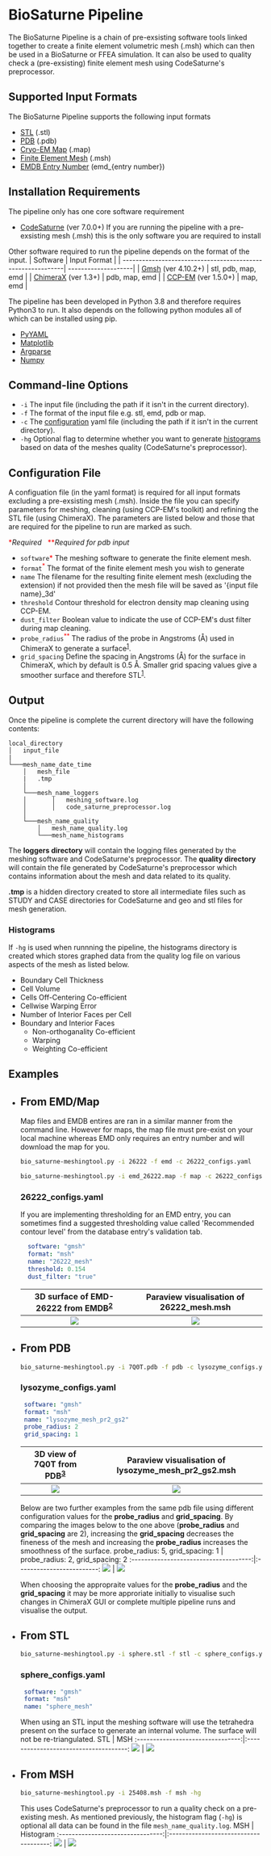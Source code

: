 # BioSaturne Pipeline
The BioSaturne Pipeline is a chain of pre-exsisting software tools
linked together to create a finite element volumetric mesh (.msh) which can
then be used in a BioSaturne or FFEA simulation.
It can also be used to quality check a (pre-exsisting) finite element
mesh using CodeSaturne's preprocessor.

## Supported Input Formats
The BioSaturne Pipeline supports the following input formats
- [STL](#from-stl) (.stl) 
- [PDB](#from-pdb) (.pdb)
- [Cryo-EM Map](#from-emdmap) (.map)
- [Finite Element Mesh](#from-msh) (.msh)
- [EMDB Entry Number](#from-emdmap) (emd_{entry number})

## Installation Requirements
The pipeline only has one core software requirement
- [CodeSaturne](https://www.code-saturne.org) (ver 7.0.0+)
If you are running the pipeline with a pre-exsisting mesh (.msh) this is 
the only software you are required to install

Other software required to run the pipeline depends on the format of the input.
| Software                                                    | Input Format        |
| ------------------------------------------------------------| --------------------|
| [Gmsh](https://gmsh.info) (ver 4.10.2+)                     | stl, pdb, map, emd  |
| [ChimeraX](https://www.cgl.ucsf.edu/chimerax/) (ver 1.3+)   | pdb, map, emd       |
| [CCP-EM](https://www.ccpem.ac.uk/download.php) (ver 1.5.0+) | map, emd            |

The pipeline has been developed in Python 3.8 and therefore requires Python3 to 
run. It also depends on the following python modules all of which can be installed 
using pip.

- [PyYAML](https://pypi.org/project/PyYAML/)     
- [Matplotlib](https://pypi.org/project/matplotlib/)
- [Argparse](https://pypi.org/project/argparse/)      
- [Numpy](https://pypi.org/project/numpy/)

## Command-line Options
- ``` -i ``` The input file (including the path if it isn't in the current directory).
- ``` -f ``` The format of the input file e.g. stl, emd, pdb or map.
- ``` -c ``` The [configuration](#configuration-file) yaml file (including the path if it isn't in the current directory).
- ``` -hg ``` Optional flag to determine whether you want to generate [histograms](#output) based on data of the meshes quality (CodeSaturne's preprocessor).

## Configuration File
A configuation file (in the yaml format) is required for all input formats excluding a pre-exsisting mesh (.msh).
Inside the file you can specify parameters for meshing, cleaning (using CCP-EM's toolkit) and refining the STL file
(using ChimeraX). The parameters are listed below and those that are required for the pipeline to run are marked
as such.

<span style ="color:red;">*</sup></span>*Required* &nbsp; <span style ="color:red;">**</sup></span>*Required for pdb input*

- ```software```<span style ="color:red;">*</sup></span> The meshing software to generate the finite element mesh.
- ```format```<span style ="color:red;"><sup>*</sup></span> The format of the finite element mesh you wish to generate
- ```name``` The filename for the resulting finite element mesh (excluding the extension) if not provided then the
mesh file will be saved as '{input file name}_3d'
- ```threshold``` Contour threshold for electron density map cleaning using CCP-EM.
- ```dust_filter``` Boolean value to indicate the use of CCP-EM's dust filter during map cleaning.
- ```probe_radius```<span style ="color:red;"><sup>**</sup></span> The radius of the probe in Angstroms (Å) used in ChimeraX to generate a surface<sup>[1]</sup>.
- ```grid_spacing``` Define the spacing in Angstroms (Å) for the surface in ChimeraX, which by default is 0.5 Å. Smaller grid spacing values
give a smoother surface and therefore STL<sup>[1]</sup>.

[1]:  https://www.cgl.ucsf.edu/chimerax/docs/user/commands/surface.html

## Output
Once the pipeline is complete the current directory will have the following contents:
```
local_directory
│   input_file
|
└───mesh_name_date_time
    │   mesh_file
    |   .tmp
    │
    └───mesh_name_loggers
    │       │   meshing_software.log   
    │       │   code_saturne_preprocessor.log
    │   
    └───mesh_name_quality
        │   mesh_name_quality.log
        └───mesh_name_histograms
```
The **loggers directory** will contain the logging files generated by the meshing software and CodeSaturne's preprocessor. The **quality directory** will contain the file generated by CodeSaturne's preprocessor which contains information about the mesh and data related to its quality. 

**.tmp** is a hidden directory created to store all intermediate files such as STUDY and CASE directories for CodeSaturne and geo and stl files for mesh generation.

### Histograms
If ``` -hg ``` is used when runnning the pipeline, the histograms directory 
is created which stores graphed data from the quality log file on various aspects of the mesh as listed below.
* Boundary Cell Thickness
* Cell Volume
* Cells Off-Centering Co-efficient
* Cellwise Warping Error
* Number of Interior Faces per Cell
* Boundary and Interior Faces
  * Non-orthoganality Co-efficient
  * Warping
  * Weighting Co-efficient

## Examples
- ## From EMD/Map
  Map files and EMDB entires are ran in a similar manner from the command line. However for maps, the map file must pre-exist on your local machine whereas EMD only requires an entry number and will download the map for you.
  ``` sh
  bio_saturne-meshingtool.py -i 26222 -f emd -c 26222_configs.yaml
    ```
  ``` sh
  bio_saturne-meshingtool.py -i emd_26222.map -f map -c 26222_configs.yaml
  ```
  ### 26222_configs.yaml
  If you are implementing thresholding for an EMD entry, you can sometimes find a suggested thresholding value called 'Recommended contour level' from the database entry's validation tab.
  ``` yaml
    software: "gmsh"
    format: "msh"
    name: "26222_mesh"
    threshold: 0.154
    dust_filter: "true"
  ```
  3D surface of EMD-26222 from EMDB<sup>[2]</sup> |  Paraview visualisation of 26222_mesh.msh
  :----------------------------------------------:|:-------------------------:
  ![](./imgs/26222_emd.jpeg)                 |  ![](./imgs/26222_pv.jpeg)

  [2]:  https://www.ebi.ac.uk/emdb/EMD-26222


- ## From PDB
  ``` sh
  bio_saturne-meshingtool.py -i 7Q0T.pdb -f pdb -c lysozyme_configs.yaml
  ```
  ### lysozyme_configs.yaml
  ``` yaml
   software: "gmsh"
   format: "msh"
   name: "lysozyme_mesh_pr2_gs2"
   probe_radius: 2
   grid_spacing: 1
  ``` 

  3D view of 7Q0T from PDB<sup>[3]</sup> |  Paraview visualisation of lysozyme_mesh_pr2_gs2.msh
  :-------------------------------------:|:-------------------------:
  ![](./imgs/pdb_lys_pdb.jpeg)      |  ![](./imgs/pdb_lys_2_1.jpeg)

  [3]:  https://www.rcsb.org/structure/7Q0T

  Below are two further examples from the same pdb file using different configuration values for the **probe_radius** and **grid_spacing**. By comparing the images below to the one above (**probe_radius** and **grid_spacing** are 2), increasing the **grid_spacing** decreases the fineness of the mesh and increasing the **probe_radius** increases the smoothness of the surface.
  probe_radius: 5, grid_spacing: 1 |  probe_radius: 2, grid_spacing: 2
  :-------------------------------------:|:-------------------------:
  ![](./imgs/pdb_lys_5_1.jpeg)      |  ![](./imgs/pdb_lys_2_2.jpeg)

  When choosing the appropraite values for the **probe_radius** and the **grid_spacing** it may be more approriate initially to visualise such changes in ChimeraX GUI or complete multiple pipeline runs and visualise the output.

- ## From STL
  ``` sh
  bio_saturne-meshingtool.py -i sphere.stl -f stl -c sphere_configs.yaml
  ```
  ### sphere_configs.yaml
  ``` yaml
   software: "gmsh"
   format: "msh"
   name: "sphere_mesh"
  ``` 
  When using an STL input the meshing software will use the tetrahedra present on the surface to generate an internal volume. The surface will not be re-triangulated.
  STL                               |   MSH
  :--------------------------------:|:-------------------------------------:
  ![](./imgs/stl_sphere.jpeg)  |  ![](./imgs/stl_sphere_mesh.jpeg)
  

- ## From MSH
  ``` sh
  bio_saturne-meshingtool.py -i 25408.msh -f msh -hg 
  ```
  This uses CodeSaturne's preprocessor to run a quality check on a pre-existing mesh.
  As mentioned previously, the histogram flag (```-hg```) is optional all data can be found in the file ```mesh_name_quality.log```.
    MSH                             |   Histogram
  :--------------------------------:|:-------------------------------------:
  ![](./imgs/msh_25408.jpeg)        |  ![](./imgs/msh_25408_hist.jpeg)
